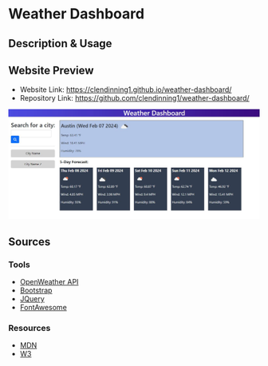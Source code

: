# Weather Dashboard
## Description & Usage

## Website Preview
- Website Link: https://clendinning1.github.io/weather-dashboard/
- Repository Link: https://github.com/clendinning1/weather-dashboard/

![Image of the deployed website.](./assets/images/siteprev.JPG)
## Sources
### Tools
- [OpenWeather API](https://openweathermap.org/)
- [Bootstrap](https://getbootstrap.com/)
- [JQuery](https://jquery.com/)
- [FontAwesome](https://fontawesome.com/)
### Resources
- [MDN](https://developer.mozilla.org/en-US/)
- [W3](https://www.w3schools.com/)